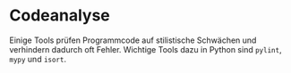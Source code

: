 # Codeanalyse

Einige Tools prüfen Programmcode auf stilistische Schwächen und verhindern dadurch oft Fehler. Wichtige Tools dazu in Python sind `pylint`, `mypy` und `isort`.
